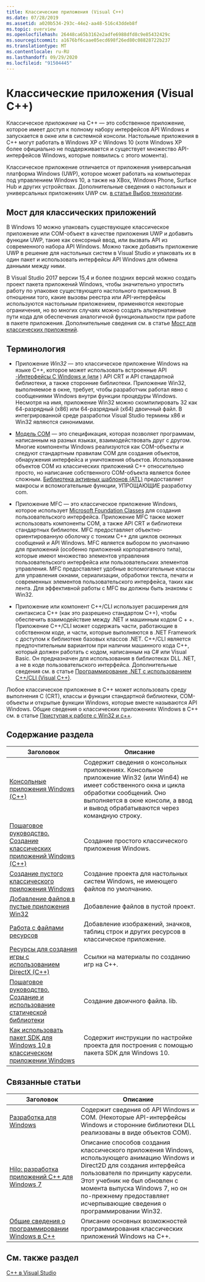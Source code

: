 ```yaml
---
title: Классические приложения (Visual C++)
ms.date: 07/28/2019
ms.assetid: a020b534-293c-44e2-aa48-516c43ddeb8f
ms.topic: overview
ms.openlocfilehash: 26448ca65b3162e2adfe6988dfd8c9e85432429c
ms.sourcegitcommit: a1676bf6caae05ecd698f26ed80c08828722b237
ms.translationtype: MT
ms.contentlocale: ru-RU
ms.lasthandoff: 09/29/2020
ms.locfileid: "91504445"
---
```

# <a name="desktop-applications-visual-c"></a>Классические приложения (Visual C++)

Классическое *приложение* на C++ — это собственное приложение, которое имеет доступ к полному набору интерфейсов API Windows и запускается в окне или в системной консоли. Настольные приложения в C++ могут работать в Windows XP с Windows 10 (хотя Windows XP более официально не поддерживается и существует множество API-интерфейсов Windows, которые появились с этого момента).

Классическое приложение отличается от приложения универсальная платформа Windows (UWP), которое может работать на компьютерах под управлением Windows 10, а также на XBox, Windows Phone, Surface Hub и других устройствах. Дополнительные сведения о настольных и универсальных приложениях UWP см. [в статье Выбор технологии](/windows/win32/choose-your-technology).

## <a name="desktop-bridge"></a>Мост для классических приложений

В Windows 10 можно упаковать существующее классическое приложение или COM-объект в качестве приложения UWP и добавить функции UWP, такие как сенсорный ввод, или вызвать API из современного набора API Windows. Можно также добавить приложение UWP в решение для настольных систем в Visual Studio и упаковать их в один пакет и использовать интерфейсы API Windows для обмена данными между ними.

В Visual Studio 2017 версии 15,4 и более поздних версий можно создать проект пакета приложений Windows, чтобы значительно упростить работу по упаковке существующего настольного приложения. В отношении того, какие вызовы реестра или API-интерфейсы используются настольным приложением, применяются некоторые ограничения, но во многих случаях можно создать альтернативные пути кода для обеспечения аналогичной функциональности при работе в пакете приложения. Дополнительные сведения см. в статье [Мост для классических приложений](/windows/uwp/porting/desktop-to-uwp-root).

## <a name="terminology"></a>Терминология

- Приложение *Win32* — это классическое приложение Windows на языке C++, которое может использовать встроенные API [-Интерфейсы C Windows и (или](/windows/win32/apiindex/windows-api-list) ) API CRT и API стандартной библиотеки, а также сторонние библиотеки. Приложение Win32, выполняемое в окне, требует, чтобы разработчик работал явно с сообщениями Windows внутри функции процедуры Windows. Несмотря на имя, приложение Win32 можно скомпилировать 32 как 64-разрядный (x86) или 64-разрядный (x64) двоичный файл. В интегрированной среде разработки Visual Studio термины x86 и Win32 являются синонимами.

- [Модель COM](/windows/win32/com/the-component-object-model) — это спецификация, которая позволяет программам, написанным на разных языках, взаимодействовать друг с другом. Многие компоненты Windows реализуются как COM-объекты и следуют стандартным правилам COM для создания объектов, обнаружения интерфейса и уничтожения объектов.  Использование объектов COM из классических приложений C++ относительно просто, но написание собственного COM-объекта является более сложным. [Библиотека активных шаблонов (ATL)](../atl/atl-com-desktop-components.md) предоставляет макросы и вспомогательные функции, УПРОЩАЮЩИЕ разработку com.

- Приложение MFC — это классическое приложение Windows, которое использует [Microsoft Foundation Classes](../mfc/mfc-desktop-applications.md) для создания пользовательского интерфейса. Приложение MFC также может использовать компоненты COM, а также API CRT и библиотеки стандартных библиотек. MFC предоставляет объектно-ориентированную оболочку с тонким C++ для циклов оконных сообщений и API Windows. MFC является выбором по умолчанию для приложений (особенно приложений корпоративного типа), которые имеют множество элементов управления пользовательского интерфейса или пользовательских элементов управления. MFC предоставляет удобные вспомогательные классы для управления окнами, сериализации, обработки текста, печати и современных элементов пользовательского интерфейса, таких как лента. Для эффективной работы с MFC вы должны быть знакомы с Win32.

- Приложение или компонент C++/CLI использует расширения для синтаксиса C++ (как это разрешено стандартом C++), чтобы обеспечить взаимодействие между .NET и машинным кодом C + +.  Приложение C++/CLI может содержать части, работающие в собственном коде, и части, которые выполняются в .NET Framework с доступом к библиотеке базовых классов .NET. C++/CLI является предпочтительным вариантом при наличии машинного кода C++, который должен работать с кодом, написанным на C# или Visual Basic. Он предназначен для использования в библиотеках DLL .NET, а не в коде пользовательского интерфейса. Дополнительные сведения см. в статье [Программирование .NET с использованием C++/CLI (Visual C++)](../dotnet/dotnet-programming-with-cpp-cli-visual-cpp.md).

Любое классическое приложение в C++ может использовать среду выполнения C (CRT), классы и функции стандартной библиотеки, COM-объекты и открытые функции Windows, которые вместе называются API Windows. Общие сведения о классических приложениях Windows в C++ см. в статье [Приступая к работе с Win32 и c++](/windows/win32/LearnWin32/learn-to-program-for-windows).

## <a name="in-this-section"></a>Содержание раздела

|Заголовок|Описание|
|-----------|-----------------|
|[Консольные приложения Windows (C++)](./overview-of-windows-programming-in-cpp.md)|Содержит сведения о консольных приложениях. Консольное приложение Win32 (или Win64) не имеет собственного окна и цикла обработки сообщений. Оно выполняется в окне консоли, а ввод и вывод обрабатываются через командную строку.|
|[Пошаговое руководство. Создание классических приложений Windows (C++)](walkthrough-creating-windows-desktop-applications-cpp.md)|Создание простого классического приложения Windows.|
|[Создание пустого классического приложения Windows](./overview-of-windows-programming-in-cpp.md)|Создание проекта для настольных систем Windows, не имеющего файлов по умолчанию.|
|[Добавление файлов в пустые приложения Win32](./overview-of-windows-programming-in-cpp.md)|Добавление файлов в пустой проект.|
|[Работа с файлами ресурсов](working-with-resource-files.md)|Добавление изображений, значков, таблиц строк и других ресурсов в классическое приложение.|
|[Ресурсы для создания игры с использованием DirectX (C++)](resources-for-creating-a-game-using-directx.md)|Ссылки на материалы по созданию игр на C++.|
|[Пошаговое руководство. Создание и использование статической библиотеки](../build/walkthrough-creating-and-using-a-static-library-cpp.md)|Создание двоичного файла. lib.|
|[Как использовать пакет SDK для Windows 10 в классическом приложении Windows](how-to-use-the-windows-10-sdk-in-a-windows-desktop-application.md)|Содержит инструкции по настройке проекта для построения с помощью пакета SDK для Windows 10.|

## <a name="related-articles"></a>Связанные статьи

|Заголовок|Описание|
|-----------|-----------------|
|[Разработка для Windows](/windows/win32/index)|Содержит сведения об API Windows и COM. (Некоторые API-интерфейсы Windows и сторонние библиотеки DLL реализованы в виде объектов COM).|
|[Hilo: разработка приложений C++ для Windows 7](/previous-versions/msdn10/ff708696(v=msdn.10))|Описание способов создания классического приложения Windows, использующего анимацию Windows и Direct2D для создания интерфейса пользователя по принципу карусели.  Этот учебник не был обновлен с момента выпуска Windows 7, но он по-прежнему предоставляет исчерпывающие сведения о программировании Win32.|
|[Общие сведения о программировании Windows в C++](overview-of-windows-programming-in-cpp.md)|Описание основных возможностей программирования классических приложений Windows на C++.|

## <a name="see-also"></a>См. также раздел

[C++ в Visual Studio](../overview/visual-cpp-in-visual-studio.md)
